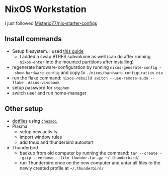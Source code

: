 # NixOS Workstation
I just followed [Misterio77/nix-starter-configs](https://github.com/Misterio77/nix-starter-configs)

## Install commands

- Setup filesystem. I used [this guide](https://nixos.wiki/wiki/Btrfs)
  - I added a swap BTRFS subvolume as well (can do after running `nixos-enter` into the mounted partitions after installing)
- regenerate hardware-configuration by running `nixos-generate-config --show-hardware-config` and copy to `./nixos/hardware-configuration.nix`
- run the flake command: `nixos-rebuild switch --use-remote-sudo --flake .#asus-vivobook`
- setup password for `stephen`
- switch user and run home-manager

## Other setup
- [dotfiles](https://github.com/Epicsteve2/dotfiles) using [`chezmoi`](https://www.chezmoi.io/)
- Plasma
  - setup new activity
  - import window rules
  - add tmux and thunderbird autostart
- Thunderbird
  - backup from old computer by running the command: `tar --create --gzip --verbose --file thunder.tar.gz ~/.thunderbird/`
  - run Thunderbird once on the new computer and untar all files to the newly created profile at `~/.thunderbird/`
